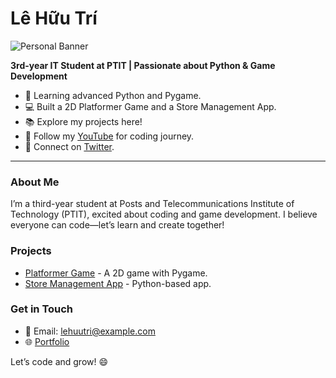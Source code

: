 # Lê Hữu Trí

![Personal Banner]([https://res.cloudinary.com/dpbfb6hai/image/upload/v1749993556/Passionate_about_Python_Game_Development_aqpwun.png](https://res.cloudinary.com/dpbfb6hai/image/upload/v1749993556/Passionate_about_Python_Game_Development_aqpwun.png?fl_attachment))

**3rd-year IT Student at PTIT | Passionate about Python & Game Development**

- 🌱 Learning advanced Python and Pygame.
- 💻 Built a 2D Platformer Game and a Store Management App.
- 📚 Explore my projects here!
- 🎥 Follow my [YouTube](https://youtube.com/yourchannel) for coding journey.
- 💬 Connect on [Twitter](https://twitter.com/yourhandle).

---

### About Me
I’m a third-year student at Posts and Telecommunications Institute of Technology (PTIT), excited about coding and game development. I believe everyone can code—let’s learn and create together!

### Projects
- [Platformer Game](https://github.com/Ryhtruly/PlatformerGame) - A 2D game with Pygame.
- [Store Management App](https://github.com/Ryhtruly/StoreManagement) - Python-based app.

### Get in Touch
- 📧 Email: lehuutri@example.com
- 🌐 [Portfolio](https://yourportfolio.com)

Let’s code and grow! 😄
